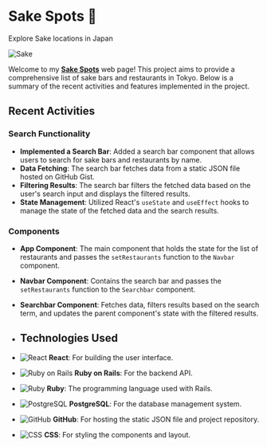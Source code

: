 # Sake Spots 🍶

Explore Sake locations in Japan

![Sake](https://github.com/user-attachments/assets/4f7773f9-9cf3-4772-8910-8b93a0ee0896)

Welcome to my **[Sake Spots](https://alinumbercrunch.github.io/react-sake/)** web page! This project aims to provide a comprehensive list of sake bars and restaurants in Tokyo. Below is a summary of the recent activities and features implemented in the project.

## Recent Activities

### Search Functionality

- **Implemented a Search Bar**: Added a search bar component that allows users to search for sake bars and restaurants by name.
- **Data Fetching**: The search bar fetches data from a static JSON file hosted on GitHub Gist.
- **Filtering Results**: The search bar filters the fetched data based on the user's search input and displays the filtered results.
- **State Management**: Utilized React's `useState` and `useEffect` hooks to manage the state of the fetched data and the search results.

### Components

- **App Component**: The main component that holds the state for the list of restaurants and passes the `setRestaurants` function to the `Navbar` component.
- **Navbar Component**: Contains the search bar and passes the `setRestaurants` function to the `Searchbar` component.
- **Searchbar Component**: Fetches data, filters results based on the search term, and updates the parent component's state with the filtered results.

- ## Technologies Used

- ![React](https://img.shields.io/badge/-React-61DAFB?logo=react&logoColor=white&style=flat-square) **React**: For building the user interface.
- ![Ruby on Rails](https://img.shields.io/badge/-Ruby%20on%20Rails-CC0000?logo=ruby-on-rails&logoColor=white&style=flat-square) **Ruby on Rails**: For the backend API.
- ![Ruby](https://img.shields.io/badge/-Ruby-CC342D?logo=ruby&logoColor=white&style=flat-square) **Ruby**: The programming language used with Rails.
- ![PostgreSQL](https://img.shields.io/badge/-PostgreSQL-336791?logo=postgresql&logoColor=white&style=flat-square) **PostgreSQL**: For the database management system.
- ![GitHub](https://img.shields.io/badge/-GitHub-181717?logo=github&logoColor=white&style=flat-square) **GitHub**: For hosting the static JSON file and project repository.
- ![CSS](https://img.shields.io/badge/-CSS-1572B6?logo=css3&logoColor=white&style=flat-square) **CSS**: For styling the components and layout.
